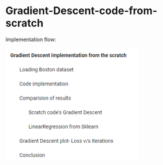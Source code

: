 # Gradient-Descent-code-from-scratch


Implementation flow:

   ![ScreenShot](https://github.com/saikarthikcheedella/Gradient-Descent-code-from-scratch/blob/master/GD%20Table%20Of%20Contents.PNG)
